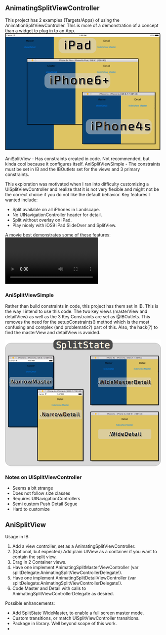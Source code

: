 ## AnimatingSplitViewController

This project has 2 examples (Targets/Apps) of using the AnimationSplitViewController. This is more of
a demonstration of a concept than a widget to plug in to an App.
![Split Examples](./Split3Ex.png)

AniSplitView - Has constraints created in code. Not recommended, but kinda cool because it configures itself.
AniSplitViewSimple - The constraints must be set in IB and the IBOutlets set for the views and 3 primary constraints.

This exploration was motivated when I ran into difficulty customizing a UISplitViewController and realize that
it is not very flexible and might not be the correct choice if you do not like the default behavior. Key features I wanted include:

 - Split available on all iPhones in Landscape.
 - No UINavigationController header for detail.
 - Split without overlay on iPad.
 - Play nicely with iOS9 iPad SlideOver and SplitView.

A movie best demonstrates some of these features:
![Example Movie](./SplitViewDemo.mp4)

### AniSplitViewSimple
Rather than build constraints in code, this project has them set in IB. This is the way I intend to use this code.
The two key views (masterView and detailView) as well as the 3 Key Constraints are set as @IBOutlets. This removes
the need for the setupConstraints() method which is the most confusing and complex (and problematic?) part of this. 
Also, the hack(?) to find the masterView and detailView is avoided.

![Split States](./SplitState.png)

### Notes on UISplitViewController

 - Seems a bit strange
 - Does not follow size classes
 - Requires UINavigationControllers
 - Semi custom Push Detail Segue
 - Hard to customize

## AniSplitView

Usage in IB:
1) Add a view controller, set as a AnimatingSplitViewController.
1) (Optional, but expected) Add plain UIView as a container if you want to contain the split view.
1) Drag in 2 Container views.
1) Have one implement AnimatingSplitMasterViewController (var splitDelegate:AnimatingSplitViewControllerDelegate!).
1) Have one implement AnimatingSplitDetailViewController (var splitDelegate:AnimatingSplitViewControllerDelegate!).
1) Code Master and Detail with calls to AnimatingSplitViewControllerDelegate as desired.

Possible enhancements:
 - Add SplitState WideMaster, to enable a full screen master mode.
 - Custom transitions, or match UISplitViewController transitions.
 - Package in library. Well beyond scope of this work.
 - 
